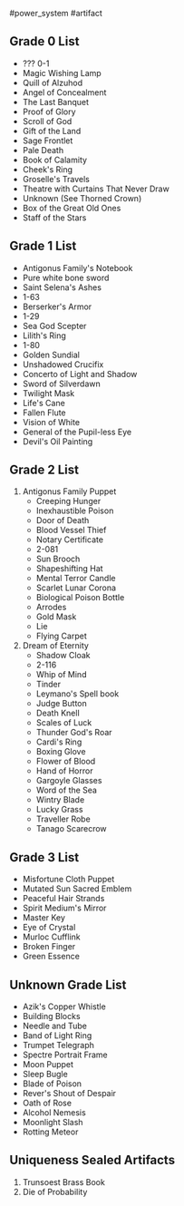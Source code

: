 #power_system #artifact 

## Grade 0 List
- ??? 0-1
- Magic Wishing Lamp
- Quill of Alzuhod
- Angel of Concealment
- The Last Banquet
- Proof of Glory
- Scroll of God
- Gift of the Land
- Sage Frontlet
- Pale Death
- Book of Calamity
- Cheek's Ring
- Groselle's Travels
- Theatre  with Curtains That Never Draw
- Unknown (See Thorned Crown)
- Box of the Great Old Ones
- Staff of the Stars

## Grade 1 List
- Antigonus Family's Notebook
- Pure white bone sword
- Saint Selena's Ashes
- 1-63
- Berserker's Armor
- 1-29
- Sea God Scepter
- Lilith's Ring
- 1-80
- Golden Sundial
- Unshadowed Crucifix
- Concerto of Light and Shadow
- Sword of Silverdawn
- Twilight Mask
- Life's Cane
- Fallen Flute
- Vision of White
- General of the Pupil-less Eye
- Devil's Oil Painting

## Grade 2 List
1. Antigonus Family Puppet
   - Creeping Hunger
   - Inexhaustible Poison
   - Door of Death
   - Blood Vessel Thief
   - Notary Certificate
   - 2-081
   - Sun Brooch
   - Shapeshifting Hat
   - Mental Terror Candle
   - Scarlet Lunar Corona
   - Biological Poison Bottle
   - Arrodes
   - Gold Mask
   - Lie
   - Flying Carpet
2. Dream of Eternity
   - Shadow Cloak
   - 2-116
   - Whip of Mind
   - Tinder
   - Leymano's Spell book
   - Judge Button
   - Death Knell
   - Scales of Luck
   - Thunder God's Roar
   - Cardi's Ring
   - Boxing Glove
   - Flower of Blood
   - Hand of Horror
   - Gargoyle Glasses
   - Word of the Sea
   - Wintry Blade
   - Lucky Grass
   - Traveller Robe
   - Tanago Scarecrow
## Grade 3 List
- Misfortune Cloth Puppet
- Mutated Sun Sacred Emblem
- Peaceful Hair Strands
- Spirit Medium's Mirror
- Master Key
- Eye of Crystal
- Murloc Cufflink
- Broken Finger
- Green Essence

## Unknown Grade List
- Azik's Copper Whistle
- Building Blocks
- Needle and Tube
- Band of Light Ring
- Trumpet Telegraph
- Spectre Portrait Frame
- Moon Puppet
- Sleep Bugle
- Blade of Poison
- Rever's Shout of Despair
- Oath of Rose
- Alcohol Nemesis
- Moonlight Slash
- Rotting Meteor

## Uniqueness Sealed Artifacts
1. Trunsoest Brass Book
2. Die of Probability
